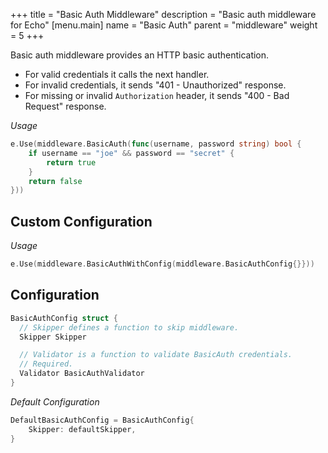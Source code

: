 +++
title = "Basic Auth Middleware"
description = "Basic auth middleware for Echo"
[menu.main]
  name = "Basic Auth"
  parent = "middleware"
  weight = 5
+++

Basic auth middleware provides an HTTP basic authentication.

- For valid credentials it calls the next handler.
- For invalid credentials, it sends "401 - Unauthorized" response.
- For missing or invalid `Authorization` header, it sends "400 - Bad Request" response.

*Usage*

```go
e.Use(middleware.BasicAuth(func(username, password string) bool {
	if username == "joe" && password == "secret" {
		return true
	}
	return false
}))
```

## Custom Configuration

*Usage*

```go
e.Use(middleware.BasicAuthWithConfig(middleware.BasicAuthConfig{}}))
```

## Configuration

```go
BasicAuthConfig struct {
  // Skipper defines a function to skip middleware.
  Skipper Skipper

  // Validator is a function to validate BasicAuth credentials.
  // Required.
  Validator BasicAuthValidator
}
```

*Default Configuration*

```go
DefaultBasicAuthConfig = BasicAuthConfig{
	Skipper: defaultSkipper,
}
```
